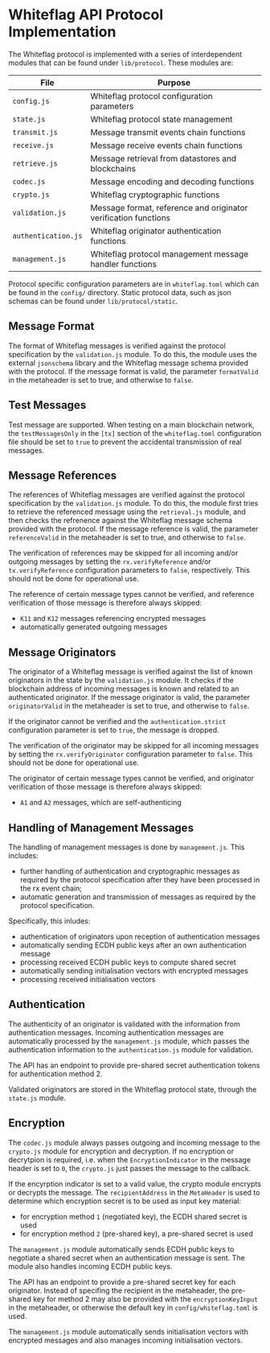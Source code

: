 # Whiteflag API Protocol Implementation

The Whiteflag protocol is implemented with a series of interdependent modules
that can be found under `lib/protocol`. These modules are:

| File                | Purpose                                                         |
|---------------------|-----------------------------------------------------------------|
|`config.js`          | Whiteflag protocol configuration parameters                     |
|`state.js`           | Whiteflag protocol state management                             |
|`transmit.js`        | Message transmit events chain functions                         |
|`receive.js`         | Message receive events chain functions                          |
|`retrieve.js`        | Message retrieval from datastores and blockchains               |
|`codec.js`           | Message encoding and decoding functions                         |
|`crypto.js`          | Whiteflag cryptographic functions                               |
|`validation.js`      | Message format, reference and originator verification functions |
|`authentication.js`  | Whiteflag originator authentication functions                   |
|`management.js`      | Whiteflag protocol management message handler functions         |

Protocol specific configuration parameters are in `whiteflag.toml` which can be
found in the `config/` directory. Static protocol data, such as json schemas
can be found under `lib/protocol/static`.

## Message Format

The format of Whiteflag messages is verified against the protocol specification
by the `validation.js` module. To do this, the module uses the external
`jsonschema` library and the Whiteflag message schema provided with the
protocol. If the message format is valid, the parameter `formatValid` in the
metaheader is set to true, and otherwise to `false`.

## Test Messages

Test message are supported. When testing on a main blockchain network, the
`testMessagesOnly` in the `[tx]` section of the `whiteflag.toml` configuration
file should be set to `true` to prevent the accidental transmission of real
messages.

## Message References

The references of Whiteflag messages are verified against the protocol
specification by the `validation.js` module. To do this, the module first tries
to retrieve the referenced message using the `retrieval.js` module, and then
checks the refrenence against the Whiteflag message schema provided with the
protocol. If the message reference is valid, the parameter `referenceValid` in
the metaheader is set to true, and otherwise to `false`.

The verification of references may be skipped for all incoming and/or outgoing
messages by setting the `rx.verifyReference` and/or `tx.verifyReference`
configuration parameters to `false`, respectively. This should not be done for
operational use.

The reference of certain message types cannot be verified, and reference
verification of those message is therefore always skipped:

* `K11` and `K12` messages referencing encrypted messages
* automatically generated outgoing messages

## Message Originators

The originator of a Whiteflag message is verified against the list of known
originators in the state by the `validation.js` module. It checks if the
blockchain address of incoming messages is known and related to an
authenticated originator. If the message originator is valid, the parameter
`originatorValid` in the metaheader is set to true, and otherwise to `false`.

If the originator cannot be verified and the `authentication.strict`
configuration parameter is set to `true`, the message is dropped.

The verification of the originator may be skipped for all incoming messages by
setting the `rx.verifyOriginator` configuration parameter to `false`. This
should not be done for operational use.

The originator of certain message types cannot be verified, and originator
verification of those message is therefore always skipped:

* `A1` and `A2` messages, which are self-authenticing

## Handling of Management Messages

The handling of management messages is done by `management.js`. This includes:

* further handling of authentication and cryptographic messages as required by
  the protocol specification after they have been processed in the rx event
  chain;
* automatic generation and transmission of messages as required by the
  protocol specification.

Specifically, this inludes:

* authentication of originators upon reception of authentication messages
* automatically sending ECDH public keys after an own authentication message
* processing received ECDH public keys to compute shared secret
* automatically sending initialisation vectors with encrypted messages
* processing received initialisation vectors

## Authentication

The authenticity of an originator is validated with the information from
authentication messages. Incoming authentication messages are automatically
processed by the `management.js` module, which passes the authentication
information to the `authentication.js` module for validation.

The API has an endpoint to provide pre-shared secret authentication tokens
for authentication method 2.

Validated originators are stored in the Whiteflag protocol state, through
the `state.js` module.

## Encryption

The `codec.js` module always passes outgoing and incoming message to the
`crypto.js` module for encryption and decryption. If no encryption or
decrytpion is required, i.e. when the `EncryptionIndicator` in the message
header is set to `0`, the `crypto.js` just passes the message to the
callback.

If the encyrption indicator is set to a valid value, the crypto module encrypts
or decrypts the message. The `recipientAddress` in the `MetaHeader` is used to
determine which encryption secret is to be used as input key material:

* for encryption method `1` (negotiated key), the ECDH shared secret is used
* for encryption method `2` (pre-shared key), a pre-shared secret is used

The `management.js` module automatically sends ECDH public keys to negotiate
a shared secret when an authentication message is sent. The module also handles
incoming ECDH public keys.

The API has an endpoint to provide a pre-shared secret key for each originator.
Instead of specifing the recipient in the metaheader, the pre-shared key for
method 2 may also be provided with the `encryptionKeyInput` in the metaheader,
or otherwise the default key in `config/whiteflag.toml` is used.

The `management.js` module automatically sends initialisation vectors with
encrypted messages and also manages incoming initialisation vectors.
